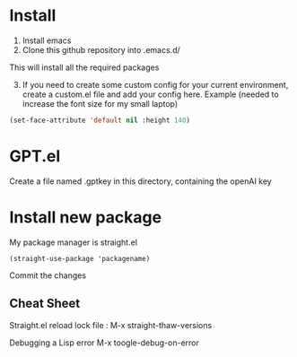 # Install

1. Install emacs
2. Clone this github repository into .emacs.d/

This will install all the required packages

3. If you need to create some custom config for your current environment, create a custom.el file and add your config here.
Example (needed to increase the font size for my small laptop)

```custom.el
(set-face-attribute 'default nil :height 140)
```

# GPT.el

Create a file named .gptkey in this directory, containing the openAI key

# Install new package

My package manager is straight.el
```
(straight-use-package 'packagename)
```

Commit the changes

## Cheat Sheet

Straight.el
reload lock file : M-x straight-thaw-versions

Debugging a Lisp error
M-x toogle-debug-on-error

